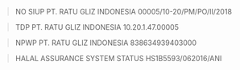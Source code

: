 >NO SIUP PT. RATU GLIZ INDONESIA
00005/10-20/PM/PO/II/2018 

>TDP PT. RATU GLIZ INDONESIA
10.20.1.47.00005 

>NPWP PT. RATU GLIZ INDONESIA
838634939403000

>HALAL ASSURANCE SYSTEM STATUS
HS1B5593/062016/ANI
